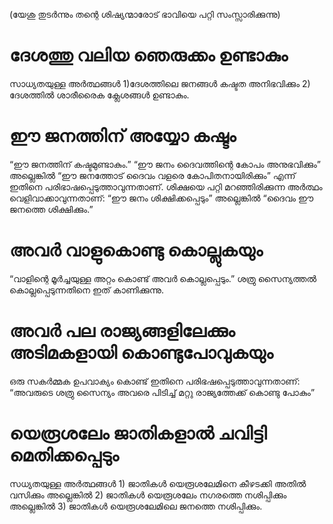 (യേശു തുടർന്നും തന്റെ ശിഷ്യന്മാരോട് ഭാവിയെ പറ്റി സംസ്സാരിക്കുന്നു)
# ദേശത്തു വലിയ ഞെരുക്കം ഉണ്ടാകും
സാധ്യതയുള്ള അർത്ഥങ്ങൾ 1)ദേശത്തിലെ ജനങ്ങൾ കഷ്ടത അനിഭവിക്കും 2) ദേശത്തിൽ ശാരീരൈക ക്ലേശങ്ങൾ ഉണ്ടാകും.
# ഈ ജനത്തിന് അയ്യോ കഷ്ടം
“ഈ ജനത്തിന് കഷ്ടമുണ്ടാകും.” “ഈ ജനം ദൈവത്തിന്റെ കോപം അനുഭവിക്കും” അല്ലെങ്കിൽ “ഈ ജനത്തോട് ദൈവം വളരെ കോപിതനായിരിക്കും” എന്ന് ഇതിനെ പരിഭാഷപ്പെടുത്താവുന്നതാണ്. ശിക്ഷയെ പറ്റി മറഞ്ഞിരിക്കുന്ന അർത്ഥം വെളിവാക്കാവുന്നതാണ്: “ഈ ജനം ശിക്ഷിക്കപ്പെടും” അല്ലെങ്കിൽ “ദൈവം ഈ ജനത്തെ ശിക്ഷിക്കും.”
# അവർ വാളുകൊണ്ടു കൊല്ലുകയും
“വാളിന്റെ മൂർച്ചയുള്ള അറ്റം കൊണ്ട് അവർ കൊല്ലപ്പെടും.” ശത്രു സൈന്യത്തൽ കൊല്ലപ്പെടുന്നതിനെ ഇത് കാണിക്കുന്നു.
# അവർ പല രാജ്യങ്ങളിലേക്കും അടിമകളായി കൊണ്ടുപോവുകയും
ഒരു സകർമ്മക ഉപവാക്യം കൊണ്ട് ഇതിനെ പരിഭഷപ്പെടുത്താവുന്നതാണ്: “അവരുടെ ശത്രു സൈന്യം അവരെ പിടിച്ച് മറ്റു രാജ്യത്തേക്ക് കൊണ്ടു പോകും”
# യെരൂശലേം ജാതികളാൽ ചവിട്ടി മെതിക്കപ്പെടും
സധ്യതയുള്ള അർത്ഥങ്ങൾ 1) ജാതികൾ യെരൂശലേമിനെ കീഴടക്കി അതിൽ വസിക്കും അല്ലെങ്കിൽ 2) ജാതികൾ യെരൂശലേം നഗരത്തെ നശിപ്പിക്കും അല്ലെങ്കിൽ 3) ജാതികൾ യെരൂശലേമിലെ ജനത്തെ നശിപ്പിക്കും. 
